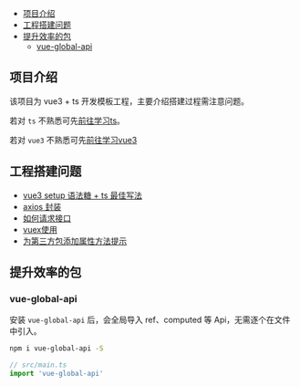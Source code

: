 <!--
 * @Date: 2022-02-12 11:33:53
 * @LastEditors: wenfujie
 * @LastEditTime: 2022-02-24 22:55:31
 * @FilePath: /vue3-ts-study/README.md
-->
- [项目介绍](#项目介绍)
- [工程搭建问题](#工程搭建问题)
- [提升效率的包](#提升效率的包)
  - [vue-global-api](#vue-global-api)


## 项目介绍

该项目为 vue3 + ts 开发模板工程，主要介绍搭建过程需注意问题。

若对 `ts` 不熟悉可先[前往学习ts](https://github.com/wenfujie/study/tree/main/play-ts)。

若对 `vue3` 不熟悉可先[前往学习vue3](https://github.com/wenfujie/document-library/blob/master/articles/Vue/Vue3%E5%BF%AB%E9%80%9F%E4%B8%8A%E6%89%8B.md)

## 工程搭建问题
- [vue3 setup 语法糖 + ts 最佳写法](src/components/howToWrite/vue3AndTsWrite.vue)
- [axios 封装](src/utils/request.ts)
- [如何请求接口](src/components/useApi/useApi.vue)
- [vuex使用](src/store/index.ts)
- [为第三方包添加属性方法提示](src/components/usePackage/useLodash.vue)

## 提升效率的包

### vue-global-api

安装 `vue-global-api` 后，会全局导入 ref、computed 等 Api，无需逐个在文件中引入。

```bash
npm i vue-global-api -S
```

```js
// src/main.ts
import 'vue-global-api'
```
